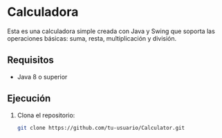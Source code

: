 # Calculadora

Esta es una calculadora simple creada con Java y Swing que soporta las operaciones básicas: suma, resta, multiplicación y división.

## Requisitos

- Java 8 o superior

## Ejecución

1. Clona el repositorio:
   ```bash
   git clone https://github.com/tu-usuario/Calculator.git
